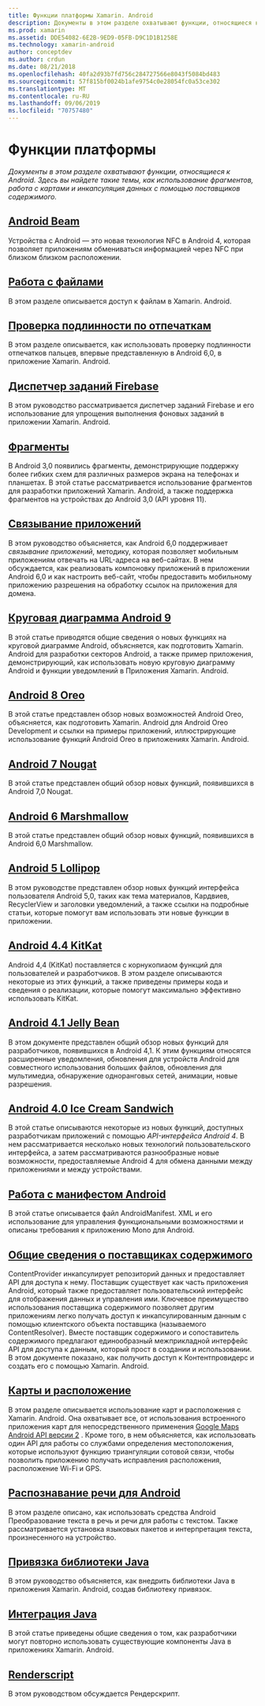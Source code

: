 ```yaml
---
title: Функции платформы Xamarin. Android
description: Документы в этом разделе охватывают функции, относящиеся к Android. Здесь вы найдете такие темы, как использование фрагментов, работа с картами и инкапсуляция данных с помощью поставщиков содержимого.
ms.prod: xamarin
ms.assetid: DDE54082-6E2B-9ED9-05FB-D9C1D1B1258E
ms.technology: xamarin-android
author: conceptdev
ms.author: crdun
ms.date: 08/21/2018
ms.openlocfilehash: 40fa2d93b7fd756c284727566e8043f5084bd483
ms.sourcegitcommit: 57f815bf0024b1afe9754c0e28054fc0a53ce302
ms.translationtype: MT
ms.contentlocale: ru-RU
ms.lasthandoff: 09/06/2019
ms.locfileid: "70757480"
---
```

# <a name="platform-features"></a>Функции платформы

_Документы в этом разделе охватывают функции, относящиеся к Android. Здесь вы найдете такие темы, как использование фрагментов, работа с картами и инкапсуляция данных с помощью поставщиков содержимого._

## <a name="android-beamandroidplatformandroid-beammd"></a>[Android Beam](~/android/platform/android-beam.md)

Устройства с Android — это новая технология NFC в Android 4, которая позволяет приложениям обмениваться информацией через NFC при близком близком расположении.

## <a name="working-with-filesandroidplatformfilesindexmd"></a>[Работа с файлами](~/android/platform/files/index.md)

В этом разделе описывается доступ к файлам в Xamarin. Android.

## <a name="fingerprint-authenticationandroidplatformfingerprint-authenticationindexmd"></a>[Проверка подлинности по отпечаткам](~/android/platform/fingerprint-authentication/index.md)

В этом разделе описывается, как использовать проверку подлинности отпечатков пальцев, впервые представленную в Android 6,0, в приложение Xamarin. Android.

## <a name="firebase-job-dispatcherandroidplatformfirebase-job-dispatchermd"></a>[Диспетчер заданий Firebase](~/android/platform/firebase-job-dispatcher.md)

В этом руководство рассматривается диспетчер заданий Firebase и его использование для упрощения выполнения фоновых заданий в приложении Xamarin. Android.

## <a name="fragmentsandroidplatformfragmentsindexmd"></a>[Фрагменты](~/android/platform/fragments/index.md)

В Android 3,0 появились фрагменты, демонстрирующие поддержку более гибких схем для различных размеров экрана на телефонах и планшетах. В этой статье рассматривается использование фрагментов для разработки приложений Xamarin. Android, а также поддержка фрагментов на устройствах до Android 3,0 (API уровня 11).

## <a name="app-linkingandroidplatformapp-linkingmd"></a>[Связывание приложений](~/android/platform/app-linking.md)

В этом руководство объясняется, как Android 6,0 поддерживает _связывание приложений_, методику, которая позволяет мобильным приложениям отвечать на URL-адреса на веб-сайтах. В нем обсуждается, как реализовать компоновку приложений в приложении Android 6,0 и как настроить веб-сайт, чтобы предоставить мобильному приложению разрешения на обработку ссылок на приложения для домена.

## <a name="android-9-pieandroidplatformpiemd"></a>[Круговая диаграмма Android 9](~/android/platform/pie.md)

В этой статье приводятся общие сведения о новых функциях на круговой диаграмме Android, объясняется, как подготовить Xamarin. Android для разработки секторов Android, а также пример приложения, демонстрирующий, как использовать новую круговую диаграмму Android и функции уведомлений в Приложения Xamarin. Android.

## <a name="android-8-oreoandroidplatformoreomd"></a>[Android 8 Oreo](~/android/platform/oreo.md)

В этой статье представлен обзор новых возможностей Android Oreo, объясняется, как подготовить Xamarin. Android для Android Oreo Development и ссылки на примеры приложений, иллюстрирующие использование функций Android Oreo в приложениях Xamarin. Android.

## <a name="android-7-nougatandroidplatformnougatmd"></a>[Android 7 Nougat](~/android/platform/nougat.md)

В этой статье представлен общий обзор новых функций, появившихся в Android 7,0 Nougat.

## <a name="android-6-marshmallowandroidplatformmarshmallowmd"></a>[Android 6 Marshmallow](~/android/platform/marshmallow.md)

В этой статье представлен общий обзор новых функций, появившихся в Android 6,0 Marshmallow.

## <a name="android-5-lollipopandroidplatformlollipopmd"></a>[Android 5 Lollipop](~/android/platform/lollipop.md)

В этом руководстве представлен обзор новых функций интерфейса пользователя Android 5,0, таких как тема материалов, Кардвиев, RecyclerView и заголовки уведомлений, а также ссылки на подробные статьи, которые помогут вам использовать эти новые функции в приложении.

## <a name="android-44-kitkatandroidplatformkitkatmd"></a>[Android 4.4 KitKat](~/android/platform/kitkat.md)

Android 4,4 (KitKat) поставляется с корнукопиаом функций для пользователей и разработчиков. В этом разделе описываются некоторые из этих функций, а также приведены примеры кода и сведения о реализации, которые помогут максимально эффективно использовать KitKat.

## <a name="android-41-jelly-beanandroidplatformjelly-beanmd"></a>[Android 4.1 Jelly Bean](~/android/platform/jelly-bean.md)

В этом документе представлен общий обзор новых функций для разработчиков, появившихся в Android 4,1. К этим функциям относятся расширенные уведомления, обновления для устройств Android для совместного использования больших файлов, обновления для мультимедиа, обнаружение одноранговых сетей, анимации, новые разрешения.

## <a name="android-40-ice-cream-sandwichandroidplatformice-cream-sandwichmd"></a>[Android 4.0 Ice Cream Sandwich](~/android/platform/ice-cream-sandwich.md)

В этой статье описываются некоторые из новых функций, доступных разработчикам приложений с помощью *API-интерфейса Android 4*.
В нем рассматривается несколько новых технологий пользовательского интерфейса, а затем рассматриваются разнообразные новые возможности, предоставляемые Android 4 для обмена данными между приложениями и между устройствами.

## <a name="working-with-the-android-manifestandroid-manifestmd"></a>[Работа с манифестом Android](android-manifest.md)

В этой статье описывается файл AndroidManifest. XML и его использование для управления функциональными возможностями и описаны требования к приложению Mono для Android.

## <a name="introduction-to-content-providersandroidplatformcontent-providersindexmd"></a>[Общие сведения о поставщиках содержимого](~/android/platform/content-providers/index.md)

ContentProvider инкапсулирует репозиторий данных и предоставляет API для доступа к нему. Поставщик существует как часть приложения Android, который также предоставляет пользовательский интерфейс для отображения данных и управления ими. Ключевое преимущество использования поставщика содержимого позволяет другим приложениям легко получать доступ к инкапсулированным данным с помощью клиентского объекта поставщика (называемого ContentResolver). Вместе поставщик содержимого и сопоставитель содержимого предлагают единообразный межприкладной интерфейс API для доступа к данным, который прост в создании и использовании. В этом документе показано, как получить доступ к Контентпровидерс и создать его с помощью Xamarin. Android.

## <a name="maps-and-locationandroidplatformmaps-and-locationindexmd"></a>[Карты и расположение](~/android/platform/maps-and-location/index.md)

В этом разделе описывается использование карт и расположения с Xamarin. Android. Она охватывает все, от использования встроенного приложения карт для непосредственного применения [Google Maps Android API версии 2](https://developers.google.com/maps/documentation/android/) . Кроме того, в нем объясняется, как использовать один API для работы со службами определения местоположения, которые используют функцию триангуляции сотовой связи, чтобы позволить приложению получать исправления расположения, расположение Wi-Fi и GPS.

## <a name="android-speechandroidplatformspeechmd"></a>[Распознавание речи для Android](~/android/platform/speech.md)

В этом разделе описано, как использовать средства Android Преобразование текста в речь и речи для работы с текстом. Также рассматривается установка языковых пакетов и интерпретация текста, произнесенного на устройство.

## <a name="binding-a-java-librarybinding-java-libraryindexmd"></a>[Привязка библиотеки Java](binding-java-library/index.md)

В этом руководство объясняется, как внедрить библиотеки Java в приложения Xamarin. Android, создав библиотеку привязок.

## <a name="java-integrationjava-integrationindexmd"></a>[Интеграция Java](java-integration/index.md)

В этой статье приведены общие сведения о том, как разработчики могут повторно использовать существующие компоненты Java в приложениях Xamarin. Android.

## <a name="renderscriptrenderscriptmd"></a>[Renderscript](renderscript.md)

В этом руководством обсуждается Рендерскрипт.
